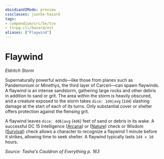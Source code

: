 ```yaml
---
obsidianUIMode: preview
cssclasses: json5e-hazard
tags:
- compendium/src/5e/tce
- ttrpg-cli/hazard/est
aliases: ["Flaywind"]
---
```

# Flaywind
*Eldritch Storm*  

Supernaturally powerful winds—like those from planes such as Pandemonium or Minethys, the third layer of Carceri—can spawn flaywinds. A flaywind is an intense sandstorm, gathering large rocks and other debris in addition to sand or grit. The area within the storm is heavily obscured, and a creature exposed to the storm takes `dice: 1d4|avg` (`1d4`) slashing damage at the start of each of its turns. Only substantial cover or shelter offers protection against the flensing grit.

A flaywind leaves `dice: 4d6|avg` (`4d6`) feet of sand or debris in its wake. A successful DC 15 Intelligence ([Arcana](/compendium/rules/skills.md#Arcana)) or ([Nature](/compendium/rules/skills.md#Nature)) check or Wisdom ([Survival](/compendium/rules/skills.md#Survival)) check allows a character to recognize a flaywind 1 minute before it strikes, allowing time to seek shelter. A flaywind typically lasts `1d4 × 10` hours.

*Source: Tasha's Cauldron of Everything p. 163*